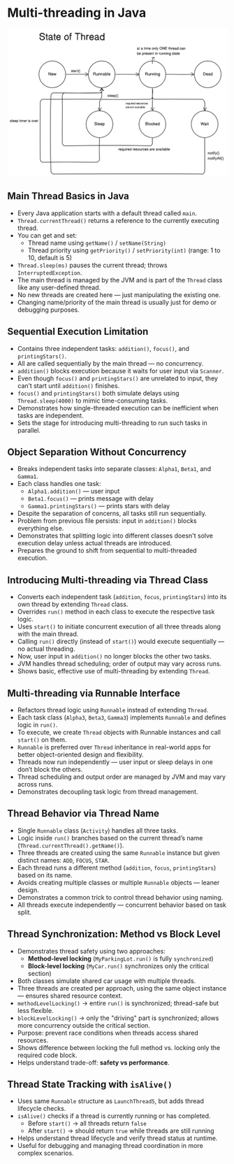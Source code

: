 # Multi-threading in Java

![State of threads](./assets/state%20of%20threads.png)

## Main Thread Basics in Java

- Every Java application starts with a default thread called `main`.
- `Thread.currentThread()` returns a reference to the currently executing thread.
- You can get and set:
    - Thread name using `getName()` / `setName(String)`
    - Thread priority using `getPriority()` / `setPriority(int)` (range: 1 to 10, default is 5)
- `Thread.sleep(ms)` pauses the current thread; throws `InterruptedException`.
- The main thread is managed by the JVM and is part of the `Thread` class like any user-defined thread.
- No new threads are created here — just manipulating the existing one.
- Changing name/priority of the main thread is usually just for demo or debugging purposes.

## Sequential Execution Limitation

- Contains three independent tasks: `addition()`, `focus()`, and `printingStars()`.
- All are called sequentially by the main thread — no concurrency.
- `addition()` blocks execution because it waits for user input via `Scanner`.
- Even though `focus()` and `printingStars()` are unrelated to input, they can’t start until `addition()` finishes.
- `focus()` and `printingStars()` both simulate delays using `Thread.sleep(4000)` to mimic time-consuming tasks.
- Demonstrates how single-threaded execution can be inefficient when tasks are independent.
- Sets the stage for introducing multi-threading to run such tasks in parallel.

## Object Separation Without Concurrency

- Breaks independent tasks into separate classes: `Alpha1`, `Beta1`, and `Gamma1`.
- Each class handles one task:
    - `Alpha1.addition()` — user input
    - `Beta1.focus()` — prints message with delay
    - `Gamma1.printingStars()` — prints stars with delay
- Despite the separation of concerns, all tasks still run sequentially.
- Problem from previous file persists: input in `addition()` blocks everything else.
- Demonstrates that splitting logic into different classes doesn't solve execution delay unless actual threads are introduced.
- Prepares the ground to shift from sequential to multi-threaded execution.

## Introducing Multi-threading via Thread Class

- Converts each independent task (`addition`, `focus`, `printingStars`) into its own thread by extending `Thread` class.
- Overrides `run()` method in each class to execute the respective task logic.
- Uses `start()` to initiate concurrent execution of all three threads along with the main thread.
- Calling `run()` directly (instead of `start()`) would execute sequentially — no actual threading.
- Now, user input in `addition()` no longer blocks the other two tasks.
- JVM handles thread scheduling; order of output may vary across runs.
- Shows basic, effective use of multi-threading by extending `Thread`.

## Multi-threading via Runnable Interface

- Refactors thread logic using `Runnable` instead of extending `Thread`.
- Each task class (`Alpha3`, `Beta3`, `Gamma3`) implements `Runnable` and defines logic in `run()`.
- To execute, we create `Thread` objects with Runnable instances and call `start()` on them.
- `Runnable` is preferred over `Thread` inheritance in real-world apps for better object-oriented design and flexibility.
- Threads now run independently — user input or sleep delays in one don’t block the others.
- Thread scheduling and output order are managed by JVM and may vary across runs.
- Demonstrates decoupling task logic from thread management.

## Thread Behavior via Thread Name

- Single `Runnable` class (`Activity`) handles all three tasks.
- Logic inside `run()` branches based on the current thread’s name (`Thread.currentThread().getName()`).
- Three threads are created using the same `Runnable` instance but given distinct names: `ADD`, `FOCUS`, `STAR`.
- Each thread runs a different method (`addition`, `focus`, `printingStars`) based on its name.
- Avoids creating multiple classes or multiple `Runnable` objects — leaner design.
- Demonstrates a common trick to control thread behavior using naming.
- All threads execute independently — concurrent behavior based on task split.

## Thread Synchronization: Method vs Block Level

- Demonstrates thread safety using two approaches:
    - **Method-level locking** (`MyParkingLot.run()` is fully `synchronized`)
    - **Block-level locking** (`MyCar.run()` synchronizes only the critical section)
- Both classes simulate shared car usage with multiple threads.
- Three threads are created per approach, using the same object instance — ensures shared resource context.
- `methodLevelLocking()` → entire `run()` is synchronized; thread-safe but less flexible.
- `blockLevelLocking()` → only the "driving" part is synchronized; allows more concurrency outside the critical section.
- Purpose: prevent race conditions when threads access shared resources.
- Shows difference between locking the full method vs. locking only the required code block.
- Helps understand trade-off: **safety vs performance**.

## Thread State Tracking with `isAlive()`

- Uses same `Runnable` structure as `LaunchThread5`, but adds thread lifecycle checks.
- `isAlive()` checks if a thread is currently running or has completed.
    - Before `start()` → all threads return `false`
    - After `start()` → should return `true` while threads are still running
- Helps understand thread lifecycle and verify thread status at runtime.
- Useful for debugging and managing thread coordination in more complex scenarios.
